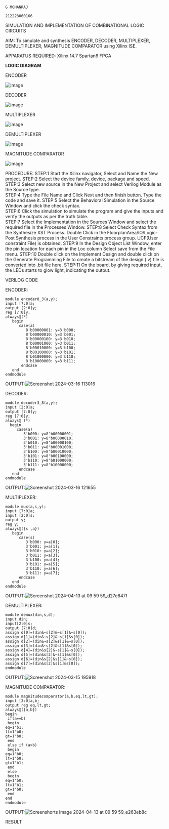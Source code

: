                                                                                                                                                                                                   G MOHANRAJ
                                                                                                                                                                                                 212223060166

SIMULATION AND IMPLEMENTATION OF  COMBINATIONAL LOGIC CIRCUITS

AIM: 
 To simulate and synthesis ENCODER, DECODER, MULTIPLEXER, DEMULTIPLEXER, MAGNITUDE COMPARATOR using Xilinx ISE.

APPARATUS REQUIRED:
Xilinx 14.7
Spartan6 FPGA

**LOGIC DIAGRAM**

ENCODER

![image](https://github.com/navaneethans/VLSI-LAB-EXP-2/assets/6987778/3cd1f95e-7531-4cad-9154-fdd397ac439e)


DECODER

![image](https://github.com/navaneethans/VLSI-LAB-EXP-2/assets/6987778/45a5e6cf-bbe0-4fd5-ac84-e5ad4477483b)


MULTIPLEXER

![image](https://github.com/navaneethans/VLSI-LAB-EXP-2/assets/6987778/427f75b2-8e67-44b9-ac45-a66651787436)


DEMULTIPLEXER

![image](https://github.com/navaneethans/VLSI-LAB-EXP-2/assets/6987778/1c45a7fc-08ac-4f76-87f2-c084e7150557)


MAGNITUDE COMPARATOR

![image](https://github.com/navaneethans/VLSI-LAB-EXP-2/assets/6987778/b2fe7a05-6bf7-4dcb-8f5d-28abbf7ea8c2)


  
PROCEDURE:
STEP:1  Start  the Xilinx navigator, Select and Name the New project.
STEP:2  Select the device family, device, package and speed.       
STEP:3  Select new source in the New Project and select Verilog Module as the Source type.                       
STEP:4  Type the File Name and Click Next and then finish button. Type the code and save it.
STEP:5  Select the Behavioral Simulation in the Source Window and click the check syntax.                       
STEP:6  Click the simulation to simulate the program and  give the inputs and verify the outputs as per the truth table.               
STEP:7  Select the Implementation in the Sources Window and select the required file in the Processes Window.
STEP:8  Select Check Syntax from the Synthesize  XST Process. Double Click in the  FloorplanArea/IO/Logic-Post Synthesis process in the User Constraints process group. UCF(User constraint File) is obtained. 
STEP:9  In the Design Object List Window, enter the pin location for each pin in the Loc column Select save from the File menu.
STEP:10 Double click on the Implement Design and double click on the Generate Programming File to create a bitstream of the design.(.v) file is converted into .bit file here.
STEP:11  On the board, by giving required input, the LEDs starts to glow light, indicating the output.

VERILOG CODE

ENCODER:
```
module encoder8_3(a,y);
input [7:0]a;
output [2:0]y;
reg [7:0]y;
always@(*)
   begin
      case(a)
         8'b00000001: y=3'b000;
         8'b00000010: y=3'b001;
         8'b00000100: y=3'b010;
         8'b00001000: y=3'b011;
         8'b00010000: y=3'b100;
         8'b00100000: y=3'b101;
         8'b01000000: y=3'b110;
         8'b10000000: y=3'b111;
       endcase
   end     
endmodule
```
OUTPUT:![Screenshot 2024-03-16 113016](https://github.com/Mohanraj7896/VLSI-LAB-EXP-2/assets/166592482/e26c4198-9b78-49eb-a2f1-16fa4506a25b)

DECODER:
```
module decoder3_8(a,y);
input [2:0]a;
output [7:0]y;
reg [7:0]y;
always@ (*)
  begin
     case(a)
        3'b000: y=8'b00000001;
        3'b001: y=8'b00000010;
        3'b010: y=8'b00000100;
        3'b011: y=8'b00001000;
        3'b100: y=8'b00010000;
        3'b101: y=8'b00100000;
        3'b110: y=8'b01000000;
        3'b111: y=8'b10000000;
      endcase
   end    
endmodule
```
OUTPUT:![Screenshot 2024-03-16 121655](https://github.com/Mohanraj7896/VLSI-LAB-EXP-2/assets/166592482/8e3ef12b-1437-4618-bf86-5b28f9a7e3cf)

MULTIPLEXER:
```
module mux(a,s,y);
input [7:0]a;
input [2:0]s;
output y;
reg y;
always@({s ,a})
   begin
      case(s)
         3'b000: y=a[0];
         3'b001: y=a[1];
         3'b010: y=a[2];
         3'b011: y=a[3];
         3'b100: y=a[4];
         3'b101: y=a[5];
         3'b110: y=a[6];
         3'b111: y=a[7];
      endcase
   end
endmodule
```
OUTPUT:![Screenshot 2024-04-13 at 09 59 59_d27e847f](https://github.com/Mohanraj7896/VLSI-LAB-EXP-2/assets/166592482/fb4d3280-85b3-41d0-8610-418b4409b768)

DEMULTIPLEXER:
```
module demux(din,s,d);
input din;
input[2:0]s;
output [7:0]d;
assign d[0]=(din&~s[2]&~s[1]&~s[0]);
assign d[1]=(din&~s[2]&~s[1]&s[0]);
assign d[2]=(din&~s[2]&s[1]&~s[0]);
assign d[3]=(din&~s[2]&s[1]&s[0]);
assign d[4]=(din&s[2]&~s[1]&~s[0]);
assign d[5]=(din&s[2]&~s[1]&s[0]);
assign d[6]=(din&s[2]&s[1]&~s[0]);
assign d[7]=(din&s[2]&s[1]&s[0]);
endmodule
```
OUTPUT:![Screenshot 2024-03-15 195918](https://github.com/Mohanraj7896/VLSI-LAB-EXP-2/assets/166592482/c0f43882-e3bd-45d5-9dce-f3d29bc0b051)

MAGNITUDE COMPARATOR:
```
module magnitudecomparator(a,b,eq,lt,gt);
input [3:0]a,b;
output reg eq,lt,gt;
always@({a,b})
begin
 if(a==b)
 begin
eq=1'b1;
lt=1'b0;
gt=1'b0;
 end
 else if (a>b)
 begin
eq=1'b0;
lt=1'b0;
gt=1'b1;
 end
 else
 begin
eq=1'b0;
lt=1'b1;
gt=1'b0;
 end
end
endmodule
```
OUTPUT:![Screenshorts Image 2024-04-13 at 09 59 59_e263eb8c](https://github.com/Mohanraj7896/VLSI-LAB-EXP-2/assets/166592482/478f74a3-0f9c-41f4-9966-8741ef87c589)



RESULT


